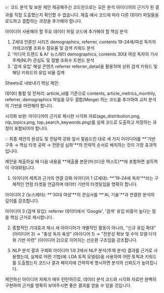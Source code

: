 📈 코드 분석 및 보완 제안
제공해주신 코드만으로는 모든 분석 아이디어의 근거가 된 결과를 직접 도출했는지 확인할 수 없습니다. 제출 예시 코드에 따라 다른 데이터 파일들을 로드하고 결합하는 과정을 추가해야 합니다.

아이디어	사용해야 할 주요 데이터 파일	코드에 추가해야 할 핵심 분석
1. Z세대 언론인 시리즈	demographics, referrer, contents	19-24세/여성 독자의 카테고리별 조회수 점유율 및 검색 키워드 분석
2. '미디어 트렌드 & AI' 뉴스레터	demographics, contents	30대 여성 독자의 기사 주제(NLP) 관심도 및 월별 조회수 트렌드 분석
3. '검색 유입' 해설 콘텐츠	referrer	referrer_detail을 활용하여 상위 검색 키워드 및 해당 키워드의 유입 비율 집계

Sheets로 내보내기
핵심 제안:

데이터 통합 및 전처리: article_id를 기준으로 contents, article_metrics_monthly, referrer, demographics 파일을 모두 결합(Merge) 하는 코드를 추가하여 교차 분석의 기반을 마련해야 합니다.

시각화 보완: 아이디어의 근거로 제시한 시각화 자료(age_distribution.png, nlp_topics.png, top_search_keywords.png)를 실제 코드로 도출하고 저장하는 과정이 포함되어야 합니다.

💡 최종 제안의 완성도 및 전달력 강화
앞서 말씀드린 대로 세 가지 아이디어를 **'기반 구축 → 핵심 타겟 공략 → 전문성 심화'**의 전략적 순서로 배치하는 것이 가장 효과적입니다.

제안을 제출하실 때 다음 내용을 **제출물 본문(마크다운 텍스트)**에 포함하면 설득력이 극대화됩니다.

1. 아이디어 제목과 근거의 연결 강화
아이디어 1 (Z세대): **'19-24세 독자'**라는 구체적인 연령 타겟을 언급하며 데이터 기반의 타겟팅임을 명확히 합니다.

아이디어 2 (뉴스레터): **'30대 여성'**의 관심사를 **'AI, 기술'**과 연결한 분석의 깊이를 강조합니다.

아이디어 3 (검색 유입): referrer 데이터에서 'Google', '검색' 유입 비중이 높다는 점을 핵심 근거로 제시합니다.

2. 종합적인 기대효과 제시
세 아이디어가 개별적인 활동이 아니라, "신규 유입 확대" (아이디어 3) → "충성 독자 육성" (아이디어 1) → "전문성 확보 및 수익 모델 다각화 기반 마련" (아이디어 2)으로 이어지는 선순환 구조임을 강조합니다.

3. NLP 분석 결과 구체화
아이디어 1과 2에서 NLP 분석(주제 분석) 결과를 근거로 사용했는데, 실제로 어떤 기법(예: LDA 토픽 모델링)을 사용하여 어떤 토픽과 키워드를 도출했는지 코드나 결과 페이지에 간략하게 명시하면 분석의 신뢰도가 높아집니다.

제안하신 아이디어 자체가 매우 탄탄하므로, 데이터 분석 코드와 시각화 자료만 완벽히 구현하여 근거를 명확히 보여주시면 좋은 결과를 얻을 수 있을 것입니다.